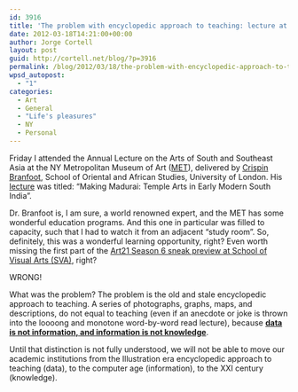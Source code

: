 ```yaml
---
id: 3916
title: 'The problem with encyclopedic approach to teaching: lecture at MET'
date: 2012-03-18T14:21:00+00:00
author: Jorge Cortell
layout: post
guid: http://cortell.net/blog/?p=3916
permalink: /blog/2012/03/18/the-problem-with-encyclopedic-approach-to-teaching-lecture-at-met/
wpsd_autopost:
  - "1"
categories:
  - Art
  - General
  - "Life's pleasures"
  - NY
  - Personal
---
```

Friday I attended the Annual Lecture on the Arts of South and Southeast Asia at the NY Metropolitan Museum of Art (<a title="http://www.metmuseum.org/events" href="http://www.metmuseum.org/events" target="_blank">MET</a>), delivered by <a title="http://www.soas.ac.uk/staff/staff30688.php" href="http://www.soas.ac.uk/staff/staff30688.php" target="_blank">Crispin Branfoot</a>, School of Oriental and African Studies, University of London. His <a title="https://plus.google.com/photos/111219615350942087056/albums/5720880222642868929" href="https://plus.google.com/photos/111219615350942087056/albums/5720880222642868929" target="_blank">lecture</a> was titled: &#8220;Making Madurai: Temple Arts in Early Modern South India&#8221;.

Dr. Branfoot is, I am sure, a world renowned expert, and the MET has some wonderful education programs. And this one in particular was filled to capacity, such that I had to watch it from an adjacent &#8220;study room&#8221;. So, definitely, this was a wonderful learning opportunity, right? Even worth missing the first part of the <a title="http://www.sva.edu/events/events-exhibitions/art-in-the-twenty-first-century-season-six-sneak-preview" href="http://www.sva.edu/events/events-exhibitions/art-in-the-twenty-first-century-season-six-sneak-preview" target="_blank">Art21 Season 6 sneak preview at School of Visual Arts (SVA)</a>, right? 

WRONG!

What was the problem? The problem is the old and stale encyclopedic approach to teaching. A series of photographs, graphs, maps, and descriptions, do not equal to teaching (even if an anecdote or joke is thrown into the loooong and monotone word-by-word read lecture), because **<a title="https://en.wikipedia.org/wiki/Data#Meaning_of_data.2C_information_and_knowledge" href="https://en.wikipedia.org/wiki/Data#Meaning_of_data.2C_information_and_knowledge" target="_blank">data is not information, and information is not knowledge</a>**.

Until that distinction is not fully understood, we will not be able to move our academic institutions from the Illustration era encyclopedic approach to teaching (data), to the computer age (information), to the XXI century (knowledge).